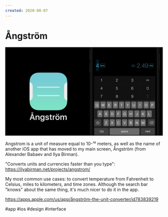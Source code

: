 ```yaml
---
created: 2020-08-07
---
```


# Ångström

![Ångström promo](angstrom.png "Ångström promo")

Angstrom is a unit of measure equal to 10-¹⁰ meters, as well as the name of another iOS app that has moved to my main screen, Ångström (from Alexander Babaev and Ilya Birman).

"Converts units and currencies faster than you type":
https://ilyabirman.net/projects/angstrom/

My most common use cases: to convert temperature from Fahrenheit to Celsius, miles to kilometers, and time zones.
Although the search bar "knows" about the same thing, it's much nicer to do it in the app.

https://apps.apple.com/us/app/ångström-the-unit-converter/id783839219

#app #ios #design #interface
